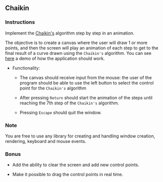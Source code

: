 ## Chaikin

### Instructions

Implement the [Chaikin's](http://graphics.cs.ucdavis.edu/education/CAGDNotes/Chaikins-Algorithm/Chaikins-Algorithm.html) algorithm step by step in an animation.

The objective is to create a canvas where the user will draw 1 or more points, and then the screen will play an animation of each step to get to the final result of a curve drawn using the `Chaikin's` algorithm. You can see [here](https://youtu.be/PbB2eKnA2QI) a demo of how the application should work.

- Functionality:

  - The canvas should receive input from the mouse: the user of the program should be able to use the left button to select the control point for the `Chaikin's` algorithm

  - After pressing `Return` should start the animation of the steps until reaching the 7th step of the `Chaikin's` algorithm.

  - Pressing `Escape` should quit the window.

### Note

You are free to use any library for creating and handling window creation, rendering, keyboard and mouse events.

### Bonus

- Add the ability to clear the screen and add new control points.

- Make it possible to drag the control points in real time.
